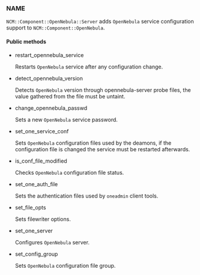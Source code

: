 
### NAME

`NCM::Component::OpenNebula::Server` adds `OpenNebula` service configuration
support to `NCM::Component::OpenNebula`.

#### Public methods

- restart\_opennebula\_service

    Restarts `OpenNebula` service after any
    configuration change.

- detect\_opennebula\_version

    Detects `OpenNebula` version through opennebula-server probe files,
    the value gathered from the file must be untaint.

- change\_opennebula\_passwd

    Sets a new `OpenNebula` service password.

- set\_one\_service\_conf

    Sets `OpenNebula` configuration files used by
    the deamons, if the configuration file is changed the
    service must be restarted afterwards.

- is\_conf\_file\_modified

    Checks `OpenNebula` configuration file status.

- set\_one\_auth\_file

    Sets the authentication files used by
    `oneadmin` client tools.

- set\_file\_opts

    Sets filewriter options.

- set\_one\_server

    Configures `OpenNebula` server.

- set\_config\_group

    Sets `OpenNebula` configuration file group.
